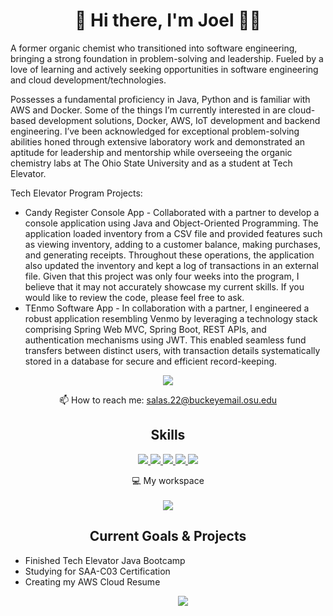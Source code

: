 <h1 align='center'> 
 👋 Hi there, I'm Joel 👨‍💻
</h1>

<p align="left"> A former organic chemist who transitioned into software engineering, bringing a strong foundation in problem-solving and leadership. Fueled by a love of learning and actively seeking opportunities in software engineering and cloud development/technologies.
</p>
<p align="left">
Possesses a fundamental proficiency in Java, Python and is familiar with AWS and Docker. Some of the things I’m currently interested in are cloud-based development solutions, Docker, AWS, IoT development and backend engineering. I’ve been acknowledged for exceptional problem-solving abilities honed through extensive laboratory work and demonstrated an aptitude for leadership and mentorship while overseeing the organic chemistry labs at The Ohio State University and as a student at Tech Elevator.
</p>
<p>
Tech Elevator Program Projects:
<ul>
<li>Candy Register Console App - Collaborated with a partner to develop a console application using Java and Object-Oriented Programming. The application loaded inventory from a CSV file and provided features such as viewing inventory, adding to a customer balance, making purchases, and generating receipts. Throughout these operations, the application also updated the inventory and kept a log of transactions in an external file. Given that this project was only four weeks into the program, I believe that it may not accurately showcase my current skills. If you would like to review the code, please feel free to ask.
</li>
 <li>
  TEnmo Software App - In collaboration with a partner, I engineered a robust application resembling Venmo by leveraging a technology stack comprising Spring Web MVC, Spring Boot, REST APIs, and authentication mechanisms   using JWT. This enabled seamless fund transfers between distinct users, with transaction details systematically stored in a database for secure and efficient record-keeping.
 </li>
</ul>
</p>

<p align='center'>
  <a href="https://www.linkedin.com/in/salas23/">
    <img src="https://img.shields.io/badge/linkedin-0A66C2?style=for-the-badge&logo=linkedin&logoColor=white" />
  </a>
  <p align='center'>
    📫 How to reach me: <a href='mailto:alexandreslima@outlook.com'>salas.22@buckeyemail.osu.edu</a>
</p>

<p align='center'>
  <h2 align='center'>Skills</h2>
  <div align='center'>
    <a href="#"><img src="https://img.shields.io/badge/-Python-yellow?style=for-the-badge&logo=Python" />
    </a>
   <a href="#"><img src="https://img.shields.io/badge/Java-ED8B00?style=for-the-badge&logo=openjdk&logoColor=white" />
    <a href="#"><img src="https://img.shields.io/badge/JavaScript-323330?style=for-the-badge&logo=javascript&logoColor=F7DF1E" />
     </a>
    <a href="#"><img src="https://img.shields.io/badge/AWS-%23FF9900.svg?style=for-the-badge&logo=amazon-aws&logoColor=white" />
    </a>
    <a href="#"><img src="https://img.shields.io/badge/Docker-2CA5E0?style=for-the-badge&logo=docker&logoColor=white" />
    </a>
  </div>
</p>

<p align='center'>
  💻 My workspace<br/><br/>
  <a href="#"> <img src="https://img.shields.io/badge/apple%20silicon-333333?style=for-the-badge&logo=apple&logoColor=white" />
  </a>
</p>
  
<p align='center'>
  <h2 align='center'>Current Goals & Projects</h2>
     <ul>
      <li>Finished Tech Elevator Java Bootcamp</li>
      <li>Studying for SAA-C03 Certification</li>
      <li>Creating my AWS Cloud Resume</li>
     <ul/>
       
</p>
<p align='center'>
  <a href="#"><img src="https://github-profile-summary-cards.vercel.app/api/cards/profile-details?username=JoelSalas22&theme=github_dark"></a>
</p>
<!---
<details>
  <summary>📃 Resume</summary>
</details>
-->



